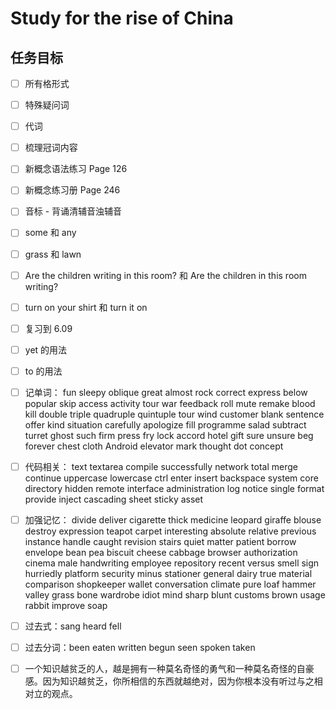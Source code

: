 # Study for the rise of China

## 任务目标

- [ ] 所有格形式

- [ ] 特殊疑问词

- [ ] 代词

- [ ] 梳理冠词内容

- [ ] 新概念语法练习 Page 126

- [ ] 新概念练习册 Page 246

- [ ] 音标 - 背诵清辅音浊辅音

- [ ] some 和 any

- [ ] grass 和 lawn

- [ ] Are the children writing in this room? 和 Are the children in this room writing?

- [ ] turn on your shirt 和 turn it on

- [ ] 复习到 6.09

- [ ] yet 的用法

- [ ] to 的用法

- [ ] 记单词： fun sleepy oblique great almost rock correct express below popular skip access activity tour war feedback roll mute remake blood kill double triple quadruple quintuple tour wind customer blank sentence offer kind situation carefully apologize fill programme salad subtract turret ghost such firm press fry lock accord hotel gift sure unsure beg forever chest cloth Android elevator mark thought dot concept

- [ ] 代码相关： text textarea compile successfully network total merge continue uppercase lowercase ctrl enter insert backspace system core directory hidden remote interface administration log notice single format provide inject cascading sheet sticky asset

- [ ] 加强记忆： divide deliver cigarette thick medicine leopard giraffe blouse destroy expression teapot carpet interesting absolute relative previous instance handle caught revision stairs quiet matter patient borrow envelope bean pea biscuit cheese cabbage browser authorization cinema male handwriting employee repository recent versus smell sign hurriedly platform security minus stationer general dairy true material comparison shopkeeper wallet conversation climate pure loaf hammer valley grass bone wardrobe idiot mind sharp blunt customs brown usage rabbit improve soap

- [ ] 过去式：sang heard fell

- [ ] 过去分词：been eaten written begun seen spoken taken

- [ ] 一个知识越贫乏的人，越是拥有一种莫名奇怪的勇气和一种莫名奇怪的自豪感。因为知识越贫乏，你所相信的东西就越绝对，因为你根本没有听过与之相对立的观点。
